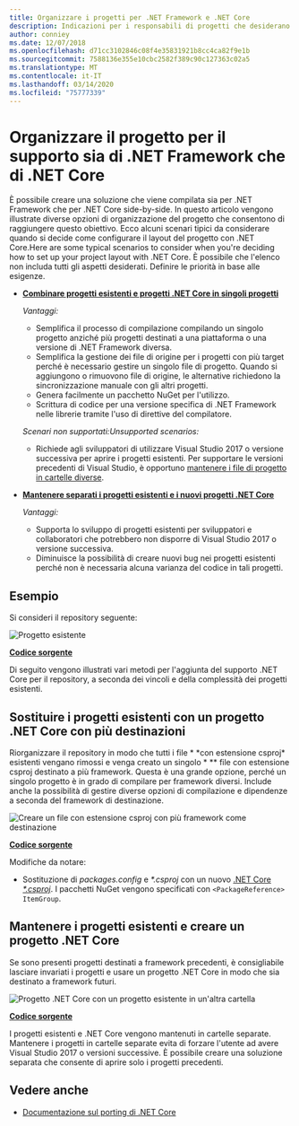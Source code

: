 ```yaml
---
title: Organizzare i progetti per .NET Framework e .NET Core
description: Indicazioni per i responsabili di progetti che desiderano compilare la propria soluzione affiancando .NET Framework e .NET Core.
author: conniey
ms.date: 12/07/2018
ms.openlocfilehash: d71cc3102846c08f4e35831921b8cc4ca82f9e1b
ms.sourcegitcommit: 7588136e355e10cbc2582f389c90c127363c02a5
ms.translationtype: MT
ms.contentlocale: it-IT
ms.lasthandoff: 03/14/2020
ms.locfileid: "75777339"
---
```

# <a name="organize-your-project-to-support-both-net-framework-and-net-core"></a>Organizzare il progetto per il supporto sia di .NET Framework che di .NET Core

È possibile creare una soluzione che viene compilata sia per .NET Framework che per .NET Core side-by-side. In questo articolo vengono illustrate diverse opzioni di organizzazione del progetto che consentono di raggiungere questo obiettivo. Ecco alcuni scenari tipici da considerare quando si decide come configurare il layout del progetto con .NET Core.Here are some typical scenarios to consider when you're deciding how to set up your project layout with .NET Core. È possibile che l'elenco non includa tutti gli aspetti desiderati. Definire le priorità in base alle esigenze.

- [**Combinare progetti esistenti e progetti .NET Core in singoli progetti**](#replace-existing-projects-with-a-multi-targeted-net-core-project)

  *Vantaggi:*
  - Semplifica il processo di compilazione compilando un singolo progetto anziché più progetti destinati a una piattaforma o una versione di .NET Framework diversa.
  - Semplifica la gestione dei file di origine per i progetti con più target perché è necessario gestire un singolo file di progetto. Quando si aggiungono o rimuovono file di origine, le alternative richiedono la sincronizzazione manuale con gli altri progetti.
  - Genera facilmente un pacchetto NuGet per l'utilizzo.
  - Scrittura di codice per una versione specifica di .NET Framework nelle librerie tramite l'uso di direttive del compilatore.

  *Scenari non supportati:Unsupported scenarios:*
  - Richiede agli sviluppatori di utilizzare Visual Studio 2017 o versione successiva per aprire i progetti esistenti. Per supportare le versioni precedenti di Visual Studio, è opportuno [mantenere i file di progetto in cartelle diverse](#support-vs).

- <a name="support-vs"></a>[**Mantenere separati i progetti esistenti e i nuovi progetti .NET Core**](#keep-existing-projects-and-create-a-net-core-project)

  *Vantaggi:*
  - Supporta lo sviluppo di progetti esistenti per sviluppatori e collaboratori che potrebbero non disporre di Visual Studio 2017 o versione successiva.
  - Diminuisce la possibilità di creare nuovi bug nei progetti esistenti perché non è necessaria alcuna varianza del codice in tali progetti.

## <a name="example"></a>Esempio

Si consideri il repository seguente:

![Progetto esistente](./media/project-structure/existing-project-structure.png)

[**Codice sorgente**](https://github.com/dotnet/samples/tree/master/framework/libraries/migrate-library/)

Di seguito vengono illustrati vari metodi per l'aggiunta del supporto .NET Core per il repository, a seconda dei vincoli e della complessità dei progetti esistenti.

## <a name="replace-existing-projects-with-a-multi-targeted-net-core-project"></a>Sostituire i progetti esistenti con un progetto .NET Core con più destinazioni

Riorganizzare il repository in modo che tutti i file * \*con estensione csproj* esistenti vengano rimossi e venga creato un singolo * \** file con estensione csproj destinato a più framework. Questa è una grande opzione, perché un singolo progetto è in grado di compilare per framework diversi. Include anche la possibilità di gestire diverse opzioni di compilazione e dipendenze a seconda del framework di destinazione.

![Creare un file con estensione csproj con più framework come destinazione](./media/project-structure/multi-targeted-project.png)

[**Codice sorgente**](https://github.com/dotnet/samples/tree/master/framework/libraries/migrate-library-csproj/)

Modifiche da notare:

- Sostituzione di *packages.config* e *\*.csproj* con un nuovo [.NET Core *\*.csproj*](https://github.com/dotnet/samples/tree/master/framework/libraries/migrate-library-csproj/src/Car/Car.csproj). I pacchetti NuGet vengono specificati con `<PackageReference> ItemGroup`.

## <a name="keep-existing-projects-and-create-a-net-core-project"></a>Mantenere i progetti esistenti e creare un progetto .NET Core

Se sono presenti progetti destinati a framework precedenti, è consigliabile lasciare invariati i progetti e usare un progetto .NET Core in modo che sia destinato a framework futuri.

![Progetto .NET Core con un progetto esistente in un'altra cartella](./media/project-structure/separate-projects-same-source.png)

[**Codice sorgente**](https://github.com/dotnet/samples/tree/master/framework/libraries/migrate-library-csproj-keep-existing/)

I progetti esistenti e .NET Core vengono mantenuti in cartelle separate. Mantenere i progetti in cartelle separate evita di forzare l'utente ad avere Visual Studio 2017 o versioni successive. È possibile creare una soluzione separata che consente di aprire solo i progetti precedenti.

## <a name="see-also"></a>Vedere anche

- [Documentazione sul porting di .NET Core](index.md)
